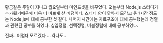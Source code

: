 황금같은 주말이 지나고 월요일부터 마인드셋을 바꾸었다.
오늘부터 Node.js 스터디가 추가됬기때문에 더욱 더 바쁘게 살 예정이다.
스터디 양이 많아서 모각코 중 1시간 정도는 Node.js에 대해 공부한 것 같다.
나머지 시간에는 자료구조에 대해 공부했는데 정렬과 관련된 공부를 하였다.
삽입정렬, 선택정렬, 버블정렬에 대해 공부하였다.

진짜.. 어렵다 모르겠다 ... 하나도..
